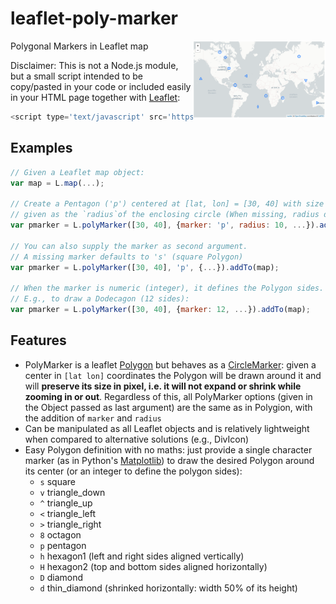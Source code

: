 # leaflet-poly-marker

Polygonal Markers in Leaflet map <img align="right" width="42%" src='example-map.png'>


Disclaimer: This is not a Node.js module, but a small script intended to be copy/pasted in your code or included 
easily in your HTML page together with [Leaflet](https://leafletjs.com/):
```javascript
<script type='text/javascript' src='https://raw.githubusercontent.com/rizac/leaflet-poly-marker/main/polymarker.min.js'>
```

## Examples

```javascript
// Given a Leaflet map object:
var map = L.map(...);

// Create a Pentagon ('p') centered at [lat, lon] = [30, 40] with size in pixels
// given as the `radius`of the enclosing circle (When missing, radius defaults to 10)
var pmarker = L.polyMarker([30, 40], {marker: 'p', radius: 10, ...}).addTo(map);
        
// You can also supply the marker as second argument.
// A missing marker defaults to 's' (square Polygon)
var pmarker = L.polyMarker([30, 40], 'p', {...}).addTo(map);

// When the marker is numeric (integer), it defines the Polygon sides.
// E.g., to draw a Dodecagon (12 sides):
var pmarker = L.polyMarker([30, 40], {marker: 12, ...}).addTo(map);
```

## Features

- PolyMarker is a leaflet [Polygon](https://leafletjs.com/reference-1.7.1.html#polygon) but behaves as a [CircleMarker](https://leafletjs.com/reference-1.7.1.html#circlemarker): given a center in `[lat lon]` coordinates the Polygon will be drawn around it
  and will **preserve its size in pixel, i.e. it will not expand or shrink while zooming in or out**. Regardless of this, all PolyMarker options
  (given in the Object passed as last argument) are the same as in Polygion, with the addition of `marker` and `radius` 
- Can be manipulated as all Leaflet objects and is relatively lightweight when compared to alternative solutions (e.g., DivIcon)
- Easy Polygon definition with no maths: just provide a single character marker (as in Python's
  [Matplotlib](https://matplotlib.org/stable/api/markers_api.html)) to draw the desired Polygon around its center (or an integer to define the polygon sides):
  - `s` square
  - `v` triangle_down
  - `^` triangle_up
  - `<` triangle_left
  - `>` triangle_right
  - `8` octagon
  - `p` pentagon
  - `h` hexagon1 (left and right sides aligned vertically)
  - `H` hexagon2  (top and bottom sides aligned horizontally)
  - `D` diamond
  - `d` thin_diamond (shrinked horizontally: width 50% of its height)
